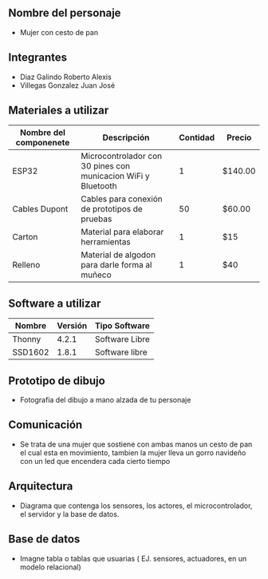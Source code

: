 ## Nombre del personaje
- Mujer con cesto de pan
## Integrantes
- Diaz Galindo Roberto Alexis
- Villegas Gonzalez Juan José
## Materiales a utilizar
|Nombre del componenete|Descripción|Contidad|Precio|
|-|-|-|-|
|ESP32|Microcontrolador con 30 pines con municacion WiFi y Bluetooth|1|$140.00|
|Cables Dupont|Cables para conexión de prototipos de pruebas|50|$60.00|
|Carton|Material para elaborar herramientas|1|$15|
|Relleno|Material de algodon para darle forma al muñeco|1|$40|

## Software a utilizar
|Nombre|Versión|Tipo Software|
|-|-|-|
|Thonny|4.2.1|Software Libre|
|SSD1602|1.8.1|Software libre|

## Prototipo de dibujo
- Fotografia del dibujo a mano alzada de tu personaje
## Comunicación
- Se trata de una mujer que sostiene con ambas manos un cesto de pan el cual esta en movimiento, tambien la mujer lleva un gorro navideño con un led que encendera cada cierto tiempo
## Arquitectura
- Diagrama que contenga los sensores, los actores, el microcontrolador, el servidor y la base de datos.
## Base de datos
- Imagne tabla o tablas que usuarias ( EJ. sensores, actuadores, en un modelo relacional)
